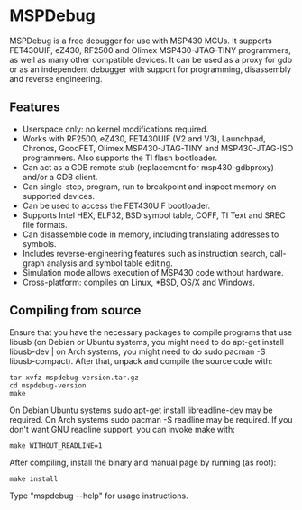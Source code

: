 MSPDebug
========

MSPDebug is a free debugger for use with MSP430 MCUs. It supports
FET430UIF, eZ430, RF2500 and Olimex MSP430-JTAG-TINY programmers, as
well as many other compatible devices. It can be used as a proxy for
gdb or as an independent debugger with support for programming,
disassembly and reverse engineering.

Features
--------

  * Userspace only: no kernel modifications required.
  * Works with RF2500, eZ430, FET430UIF (V2 and V3), Launchpad, Chronos,
    GoodFET, Olimex MSP430-JTAG-TINY and MSP430-JTAG-ISO programmers.
    Also supports the TI flash bootloader.
  * Can act as a GDB remote stub (replacement for msp430-gdbproxy)
    and/or a GDB client.
  * Can single-step, program, run to breakpoint and inspect memory on
    supported devices.
  * Can be used to access the FET430UIF bootloader.
  * Supports Intel HEX, ELF32, BSD symbol table, COFF, TI Text and
    SREC file formats.
  * Can disassemble code in memory, including translating addresses to
    symbols.
  * Includes reverse-engineering features such as instruction search,
    call-graph analysis and symbol table editing.
  * Simulation mode allows execution of MSP430 code without hardware.
  * Cross-platform: compiles on Linux, *BSD, OS/X and Windows.

Compiling from source
---------------------

Ensure that you have the necessary packages to compile programs that use
libusb (on Debian or Ubuntu systems, you might need to do apt-get
install libusb-dev | on Arch systems, you might need to do sudo 
pacman -S libusb-compact). After that, unpack and compile the source code 
with:

    tar xvfz mspdebug-version.tar.gz
    cd mspdebug-version
    make

On Debian Ubuntu systems sudo apt-get install libreadline-dev may be 
required. On Arch systems sudo pacman -S readline may be required.
If you don't want GNU readline support, you can invoke make with:

    make WITHOUT_READLINE=1

After compiling, install the binary and manual page by running (as
root):

    make install

Type "mspdebug --help" for usage instructions.
